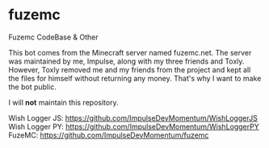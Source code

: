 # fuzemc
Fuzemc CodeBase &amp; Other


This bot comes from the Minecraft server named fuzemc.net. The server was maintained by me, Impulse, along with my three friends and Toxly. However, Toxly removed me and my friends from the project and kept all the files for himself without returning any money. That's why I want to make the bot public.

I will **not** maintain this repository.

Wish Logger JS: https://github.com/ImpulseDevMomentum/WishLoggerJS
Wish Logger PY: https://github.com/ImpulseDevMomentum/WishLoggerPY
FuzeMC: https://github.com/ImpulseDevMomentum/fuzemc
